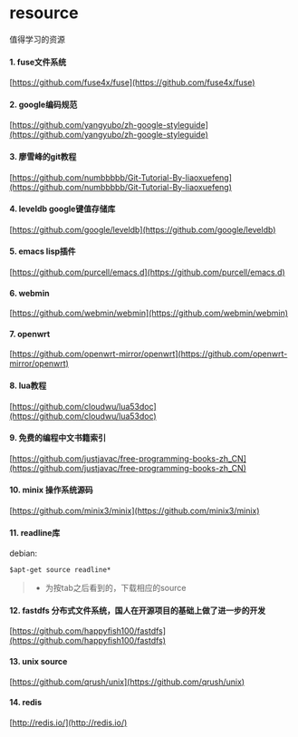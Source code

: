 # resource
值得学习的资源

#### 1. fuse文件系统

[https://github.com/fuse4x/fuse](https://github.com/fuse4x/fuse)

#### 2. google编码规范

[https://github.com/yangyubo/zh-google-styleguide](https://github.com/yangyubo/zh-google-styleguide)

#### 3. 廖雪峰的git教程

[https://github.com/numbbbbb/Git-Tutorial-By-liaoxuefeng](https://github.com/numbbbbb/Git-Tutorial-By-liaoxuefeng)

#### 4. leveldb google键值存储库

[https://github.com/google/leveldb](https://github.com/google/leveldb)

#### 5. emacs lisp插件

[https://github.com/purcell/emacs.d](https://github.com/purcell/emacs.d)


#### 6. webmin

[https://github.com/webmin/webmin](https://github.com/webmin/webmin)

#### 7. openwrt

[https://github.com/openwrt-mirror/openwrt](https://github.com/openwrt-mirror/openwrt)

#### 8. lua教程

[https://github.com/cloudwu/lua53doc](https://github.com/cloudwu/lua53doc)

#### 9. 免费的编程中文书籍索引

[https://github.com/justjavac/free-programming-books-zh_CN](https://github.com/justjavac/free-programming-books-zh_CN)

#### 10. minix 操作系统源码

[https://github.com/minix3/minix](https://github.com/minix3/minix)

#### 11. readline库

  debian:
  ```
  $apt-get source readline*
  ```
  > * 为按tab之后看到的，下载相应的source

#### 12. fastdfs 分布式文件系统，国人在开源项目的基础上做了进一步的开发

[https://github.com/happyfish100/fastdfs](https://github.com/happyfish100/fastdfs)

#### 13. unix source

[https://github.com/qrush/unix](https://github.com/qrush/unix)

#### 14. redis

[http://redis.io/](http://redis.io/)
